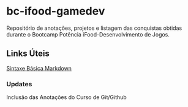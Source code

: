 # bc-ifood-gamedev
Repositório de anotações, projetos e listagem das conquistas obtidas durante o Bootcamp Potência iFood-Desenvolvimento de Jogos.

## Links Úteis
[Sintaxe Básica Markdown](https://www.markdownguide.org/basic-syntax/)

### Updates
Inclusão das Anotações do Curso de Git/Github
